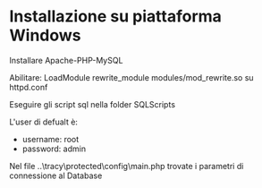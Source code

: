 # Installazione su piattaforma Windows

Installare Apache-PHP-MySQL

Abilitare: LoadModule rewrite_module modules/mod_rewrite.so su httpd.conf

Eseguire gli script sql nella folder SQLScripts

L'user di defualt è:
 * username: root
 * password: admin

Nel file ..\tracy\protected\config\main.php trovate i parametri di connessione al Database